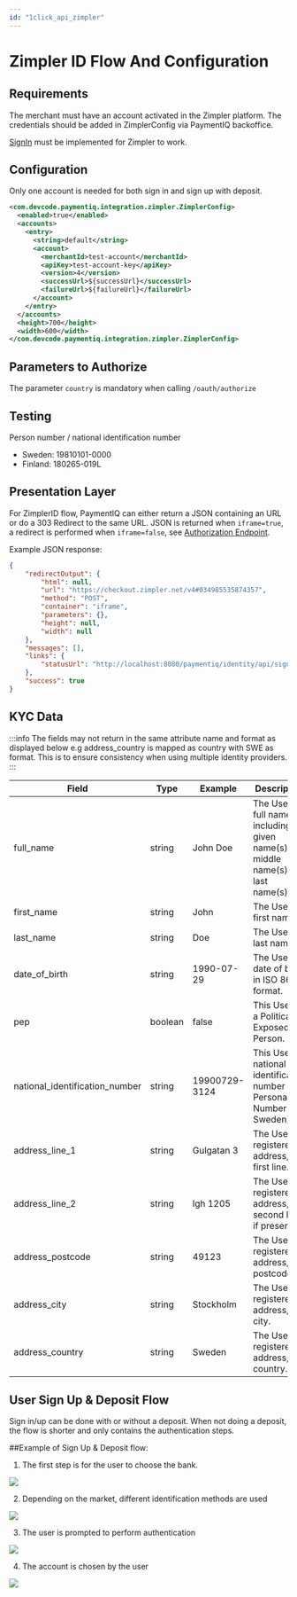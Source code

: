 ```yaml
---
id: "1click_api_zimpler"
---
```


# Zimpler ID Flow And Configuration

## Requirements

The merchant must have an account activated in the Zimpler platform. The credentials should be added in ZimplerConfig via PaymentIQ backoffice.

[SignIn](../../apis_and_integration/integration_api/signin) must be implemented for Zimpler to work.

## Configuration

Only one account is needed for both sign in and sign up with deposit.

```xml
<com.devcode.paymentiq.integration.zimpler.ZimplerConfig>
  <enabled>true</enabled>
  <accounts>
    <entry>
      <string>default</string>
      <account>
        <merchantId>test-account</merchantId>
        <apiKey>test-account-key</apiKey>
        <version>4</version>
        <successUrl>${successUrl}</successUrl>
        <failureUrl>${failureUrl}</failureUrl>
      </account>
    </entry>
  </accounts>
  <height>700</height>
  <width>600</width>
</com.devcode.paymentiq.integration.zimpler.ZimplerConfig>
```

## Parameters to Authorize

The parameter `country` is mandatory when calling `/oauth/authorize`

## Testing

Person number / national identification number
* Sweden: 19810101-0000
* Finland: 180265-019L

## Presentation Layer

For ZimplerID flow, PaymentIQ can either return a JSON containing an URL or do a 303 Redirect to the same URL. 
JSON is returned when `iframe=true`, a redirect is performed when `iframe=false`, see [Authorization Endpoint](1click_api_authorization).


Example JSON response:

```json
{
    "redirectOutput": {
        "html": null,
        "url": "https://checkout.zimpler.net/v4#034985535874357",
        "method": "POST",
        "container": "iframe",
        "parameters": {},
        "height": null,
        "width": null
    },
    "messages": [],
    "links": {
        "statusUrl": "http://localhost:8080/paymentiq/identity/api/signin/status?token=uNiuiygbUybYubUybUybkujnhJyihUygvUJyvJHvbJUygvKJKUULklFDjN"
    },
    "success": true
}
```

## KYC Data

:::info
The fields may not return in the same attribute name and format as displayed below e.g address_country is mapped as country with SWE as format. This is to ensure consistency when using multiple identity providers.
:::

| Field                          | Type    | Example       | Description                                                                    |
|--------------------------------|---------|---------------|--------------------------------------------------------------------------------|
| full_name                      | string  | John Doe      | The User's full name including given name(s), middle name(s) and last name(s). |
| first_name                     | string  | John          | The User's first name                                                          |
| last_name                      | string  | Doe           | The User's last name                                                           |
| date_of_birth                  | string  | 1990-07-29    | The User's date of birth in ISO 8601 format.                                   |
| pep                            | boolean | false         | This User is a Politically Exposed Person.                                     |
| national_identification_number | string  | 19900729-3124 | This User's national identification number (eg Personal Number in Sweden).     |
| address_line_1                 | string  | Gulgatan 3    | The User's registered address, first line.                                     |
| address_line_2                 | string  | lgh 1205      | The User's registered address, second line if present.                         |
| address_postcode               | string  | 49123         | The User's registered address, postcode.                                       |
| address_city                   | string  | Stockholm     | The User's registered address, city.                                           |
| address_country                | string  | Sweden        | The User's registered address, country.                                        |


## User Sign Up & Deposit Flow
Sign in/up can be done with or without a deposit. When not doing a deposit, the flow is shorter and only contains the authentication steps.


##Example of Sign Up & Deposit flow:

1. The first step is for the user to choose the bank.

![](/img/1clickapi/zimpler_1.png)

2. Depending on the market, different identification methods are used

![](/img/1clickapi/zimpler_2.png)

3. The user is prompted to perform authentication

![](/img/1clickapi/zimpler_3.png)

4. The account is chosen by the user

![](/img/1clickapi/zimpler_4.png)
